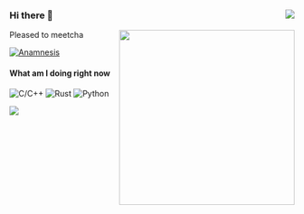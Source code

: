 ### Hi there 👋 [<img align="right" src="https://img.shields.io/badge/-website-D9BB62">](https://nachtalb.io)
<img align="right" src="https://i.pinimg.com/originals/6c/8d/4b/6c8d4bb29e34442d4b9462a060d76586.jpg" width=310>

Pleased to meetcha

[![Anamnesis](https://github-readme-stats.vercel.app/api?username=Nachtalb&show_icons=true&theme=dracula&bg_color=0d1117&title_color=D9BB62&icon_color=D9BB62&border_color=444c56&text_color=D9BB62)](https://github.com/Nachtalb)


#### What am I doing right now

![C/C++](https://img.shields.io/badge/-*.c-004482?logo=c&logoColor=white) ![Rust](https://img.shields.io/badge/-Rust-a72145?logo=rust&logoColor=white) ![Python](https://img.shields.io/badge/-Python-3776AB?logo=python&logoColor=white) 

[![](https://github-readme-stats.vercel.app/api/top-langs/?username=Nachtalb&layout=compact&bg_color=0d1117&title_color=D9BB62&icon_color=D9BB62&border_color=444c56&text_color=D9BB62)](https://github.com/Nachtalb?tab=repositories)
<!--
#### Public Services 

[![Twitter => Nitter](https://img.shields.io/badge/-Nitter-1DA1F2?logo=twitter&logoColor=white)](https://nitter.nachtalb.io)
[![Reddit => Libreddit](https://img.shields.io/badge/-Libreddit-FF4500?logo=reddit&logoColor=white)](https://libreddit.nachtalb.io)
[![Pastebin-like => Hastebin](https://img.shields.io/badge/-Hastebin-02456C?logo=pastebin&logoColor=white)](https://bin.nachtalb.io)
[![Imgur => Rimgo](https://img.shields.io/badge/-Rimgo-1BB76E?logo=imgur&logoColor=white)](https://rimgo.nachtalb.io)
[![Google/Bing/DDG => Searx](https://img.shields.io/badge/-Searx-4285F4?logo=google&logoColor=white)](https://searx.nachtalb.io)
[![Google Translate => SimplyTranslate](https://img.shields.io/badge/-SimplyTranslate-4285F4?logo=google-translate&logoColor=white)](https://translate.nachtalb.io)
[![Wikipedia => Wikiless](https://img.shields.io/badge/-Wikiless-000000?logo=wikipedia&logoColor=white)](https://wikiless.nachtalb.io)
[![Quora => Quetre](https://img.shields.io/badge/-Quetre-B92B27?logo=quora&logoColor=white)](https://quetre.nachtalb.io)
[![TikTok => Proxitok](https://img.shields.io/badge/-Proxitok-000000?logo=tiktok&logoColor=white)](https://proxitok.nachtalb.io)
[![IMDB => Libremdb](https://img.shields.io/badge/-Libremdb-F5C518?logo=imdb&logoColor=black)](https://libremdb.nachtalb.io)
[![Matrix](https://img.shields.io/badge/-Matrix-000000?logo=matrix&logoColor=white)](https://matrix.nachtalb.io)
-->
